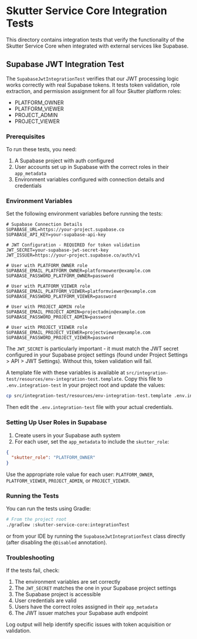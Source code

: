 # Skutter Service Core Integration Tests

This directory contains integration tests that verify the functionality of the Skutter Service Core when integrated with external services like Supabase.

## Supabase JWT Integration Test

The `SupabaseJwtIntegrationTest` verifies that our JWT processing logic works correctly with real Supabase tokens. It tests token validation, role extraction, and permission assignment for all four Skutter platform roles:

- PLATFORM_OWNER
- PLATFORM_VIEWER
- PROJECT_ADMIN
- PROJECT_VIEWER

### Prerequisites

To run these tests, you need:

1. A Supabase project with auth configured
2. User accounts set up in Supabase with the correct roles in their `app_metadata`
3. Environment variables configured with connection details and credentials

### Environment Variables

Set the following environment variables before running the tests:

```
# Supabase Connection Details
SUPABASE_URL=https://your-project.supabase.co
SUPABASE_API_KEY=your-supabase-api-key

# JWT Configuration - REQUIRED for token validation
JWT_SECRET=your-supabase-jwt-secret-key
JWT_ISSUER=https://your-project.supabase.co/auth/v1

# User with PLATFORM_OWNER role
SUPABASE_EMAIL_PLATFORM_OWNER=platformowner@example.com
SUPABASE_PASSWORD_PLATFORM_OWNER=password

# User with PLATFORM_VIEWER role
SUPABASE_EMAIL_PLATFORM_VIEWER=platformviewer@example.com
SUPABASE_PASSWORD_PLATFORM_VIEWER=password

# User with PROJECT_ADMIN role
SUPABASE_EMAIL_PROJECT_ADMIN=projectadmin@example.com
SUPABASE_PASSWORD_PROJECT_ADMIN=password

# User with PROJECT_VIEWER role
SUPABASE_EMAIL_PROJECT_VIEWER=projectviewer@example.com
SUPABASE_PASSWORD_PROJECT_VIEWER=password
```

The `JWT_SECRET` is particularly important - it must match the JWT secret configured in your Supabase project settings (found under Project Settings > API > JWT Settings). Without this, token validation will fail.

A template file with these variables is available at `src/integration-test/resources/env-integration-test.template`. Copy this file to `.env.integration-test` in your project root and update the values:

```bash
cp src/integration-test/resources/env-integration-test.template .env.integration-test
```

Then edit the `.env.integration-test` file with your actual credentials.

### Setting Up User Roles in Supabase

1. Create users in your Supabase auth system
2. For each user, set the `app_metadata` to include the `skutter_role`:

```json
{
  "skutter_role": "PLATFORM_OWNER"
}
```

Use the appropriate role value for each user: `PLATFORM_OWNER`, `PLATFORM_VIEWER`, `PROJECT_ADMIN`, or `PROJECT_VIEWER`.

### Running the Tests

You can run the tests using Gradle:

```bash
# From the project root
./gradlew :skutter-service-core:integrationTest
```

or from your IDE by running the `SupabaseJwtIntegrationTest` class directly (after disabling the `@Disabled` annotation).

### Troubleshooting

If the tests fail, check:

1. The environment variables are set correctly
2. The `JWT_SECRET` matches the one in your Supabase project settings
3. The Supabase project is accessible
4. User credentials are valid
5. Users have the correct roles assigned in their `app_metadata`
6. The JWT issuer matches your Supabase auth endpoint

Log output will help identify specific issues with token acquisition or validation. 